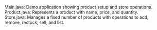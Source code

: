 Main.java: Demo application showing product setup and store operations.
Product.java: Represents a product with name, price, and quantity.
Store.java: Manages a fixed number of products with operations to add, remove, restock, sell, and list.